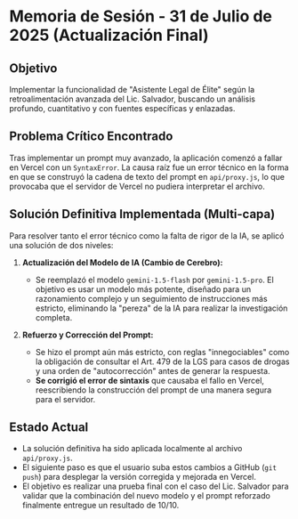 # Memoria de Sesión - 31 de Julio de 2025 (Actualización Final)

## Objetivo
Implementar la funcionalidad de "Asistente Legal de Élite" según la retroalimentación avanzada del Lic. Salvador, buscando un análisis profundo, cuantitativo y con fuentes específicas y enlazadas.

## Problema Crítico Encontrado
Tras implementar un prompt muy avanzado, la aplicación comenzó a fallar en Vercel con un `SyntaxError`. La causa raíz fue un error técnico en la forma en que se construyó la cadena de texto del prompt en `api/proxy.js`, lo que provocaba que el servidor de Vercel no pudiera interpretar el archivo.

## Solución Definitiva Implementada (Multi-capa)
Para resolver tanto el error técnico como la falta de rigor de la IA, se aplicó una solución de dos niveles:

1.  **Actualización del Modelo de IA (Cambio de Cerebro):**
    *   Se reemplazó el modelo `gemini-1.5-flash` por `gemini-1.5-pro`. El objetivo es usar un modelo más potente, diseñado para un razonamiento complejo y un seguimiento de instrucciones más estricto, eliminando la "pereza" de la IA para realizar la investigación completa.

2.  **Refuerzo y Corrección del Prompt:**
    *   Se hizo el prompt aún más estricto, con reglas "innegociables" como la obligación de consultar el Art. 479 de la LGS para casos de drogas y una orden de "autocorrección" antes de generar la respuesta.
    *   **Se corrigió el error de sintaxis** que causaba el fallo en Vercel, reescribiendo la construcción del prompt de una manera segura para el servidor.

## Estado Actual
*   La solución definitiva ha sido aplicada localmente al archivo `api/proxy.js`.
*   El siguiente paso es que el usuario suba estos cambios a GitHub (`git push`) para desplegar la versión corregida y mejorada en Vercel.
*   El objetivo es realizar una prueba final con el caso del Lic. Salvador para validar que la combinación del nuevo modelo y el prompt reforzado finalmente entregue un resultado de 10/10.
